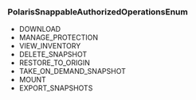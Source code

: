 ### PolarisSnappableAuthorizedOperationsEnum
- DOWNLOAD
- MANAGE_PROTECTION
- VIEW_INVENTORY
- DELETE_SNAPSHOT
- RESTORE_TO_ORIGIN
- TAKE_ON_DEMAND_SNAPSHOT
- MOUNT
- EXPORT_SNAPSHOTS

